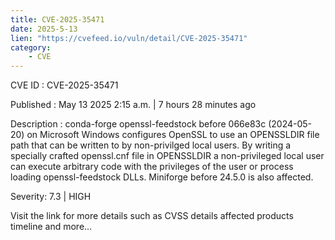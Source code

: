 ```yaml
---
title: CVE-2025-35471
date: 2025-5-13
lien: "https://cvefeed.io/vuln/detail/CVE-2025-35471"
category:
    - CVE
---
```


CVE ID : CVE-2025-35471

Published :  May 13
2025
2:15 a.m. | 7 hours
28 minutes ago

Description : conda-forge openssl-feedstock before 066e83c (2024-05-20)
on Microsoft Windows
configures OpenSSL to use an OPENSSLDIR file path that can be written to by non-privilged local users. By writing a specially crafted openssl.cnf file in OPENSSLDIR
a non-privileged local user can execute arbitrary code with the privileges of the user or process loading openssl-feedstock DLLs. Miniforge before 24.5.0 is also affected.

Severity: 7.3 | HIGH

Visit the link for more details
such as CVSS details
affected products
timeline
and more...

